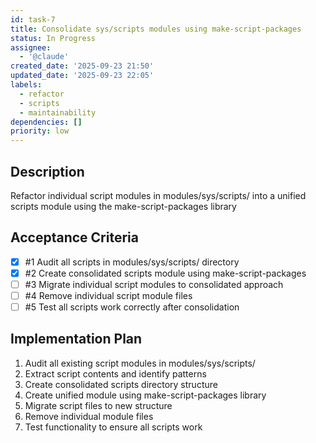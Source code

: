 ```yaml
---
id: task-7
title: Consolidate sys/scripts modules using make-script-packages
status: In Progress
assignee:
  - '@claude'
created_date: '2025-09-23 21:50'
updated_date: '2025-09-23 22:05'
labels:
  - refactor
  - scripts
  - maintainability
dependencies: []
priority: low
---
```


## Description

<!-- SECTION:DESCRIPTION:BEGIN -->
Refactor individual script modules in modules/sys/scripts/ into a unified scripts module using the make-script-packages library
<!-- SECTION:DESCRIPTION:END -->

## Acceptance Criteria
<!-- AC:BEGIN -->
- [x] #1 Audit all scripts in modules/sys/scripts/ directory
- [x] #2 Create consolidated scripts module using make-script-packages
- [ ] #3 Migrate individual script modules to consolidated approach
- [ ] #4 Remove individual script module files
- [ ] #5 Test all scripts work correctly after consolidation
<!-- AC:END -->

## Implementation Plan

<!-- SECTION:PLAN:BEGIN -->
1. Audit all existing script modules in modules/sys/scripts/
2. Extract script contents and identify patterns
3. Create consolidated scripts directory structure
4. Create unified module using make-script-packages library
5. Migrate script files to new structure
6. Remove individual module files
7. Test functionality to ensure all scripts work
<!-- SECTION:PLAN:END -->
